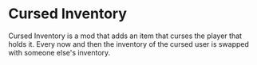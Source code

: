 # Cursed Inventory

Cursed Inventory is a mod that adds an item that curses the player that holds it.
Every now and then the inventory of the cursed user is swapped with someone else's inventory.

